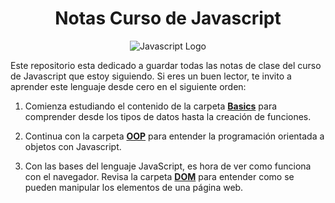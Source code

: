<div align="center">

# Notas Curso de Javascript

<img alt="Javascript Logo" src="https://img.icons8.com/color/128/000000/javascript.png" title="Javascript"/>

</div>

Este repositorio esta dedicado a guardar todas las notas de clase del curso de Javascript que estoy siguiendo. Si eres un buen lector, te invito a aprender este lenguaje desde cero en el siguiente orden:

1. Comienza estudiando el contenido de la carpeta [**Basics**](./Basics) para comprender desde los tipos de datos hasta la creación de funciones.

2. Continua con la carpeta [**OOP**](./OOP) para entender la programación orientada a objetos con Javascript.

3. Con las bases del lenguaje JavaScript, es hora de ver como funciona con el navegador. Revisa la carpeta [**DOM**](./DOM) para entender como se pueden manipular los elementos de una página web.